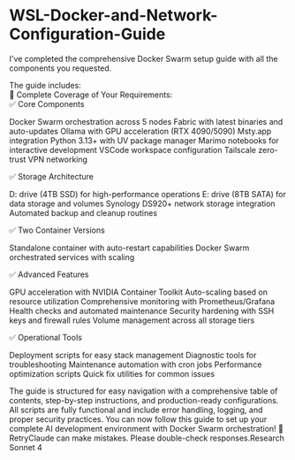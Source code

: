 # WSL-Docker-and-Network-Configuration-Guide

I've completed the comprehensive Docker Swarm setup guide with all the components you requested. 

The guide includes:  
🎯 Complete Coverage of Your Requirements:  
✅ Core Components  

Docker Swarm orchestration across 5 nodes
Fabric with latest binaries and auto-updates
Ollama with GPU acceleration (RTX 4090/5090)
Msty.app integration
Python 3.13+ with UV package manager
Marimo notebooks for interactive development
VSCode workspace configuration
Tailscale zero-trust VPN networking

✅ Storage Architecture

D: drive (4TB SSD) for high-performance operations
E: drive (8TB SATA) for data storage and volumes
Synology DS920+ network storage integration
Automated backup and cleanup routines

✅ Two Container Versions

Standalone container with auto-restart capabilities
Docker Swarm orchestrated services with scaling

✅ Advanced Features

GPU acceleration with NVIDIA Container Toolkit
Auto-scaling based on resource utilization
Comprehensive monitoring with Prometheus/Grafana
Health checks and automated maintenance
Security hardening with SSH keys and firewall rules
Volume management across all storage tiers

✅ Operational Tools

Deployment scripts for easy stack management
Diagnostic tools for troubleshooting
Maintenance automation with cron jobs
Performance optimization scripts
Quick fix utilities for common issues

The guide is structured for easy navigation with a comprehensive table of contents, step-by-step instructions, and production-ready configurations. All scripts are fully functional and include error handling, logging, and proper security practices.
You can now follow this guide to set up your complete AI development environment with Docker Swarm orchestration! 🚀RetryClaude can make mistakes. Please double-check responses.Research Sonnet 4
